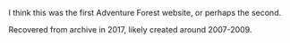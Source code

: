I think this was the first Adventure Forest website, or perhaps the second.

Recovered from archive in 2017, likely created around 2007-2009.
